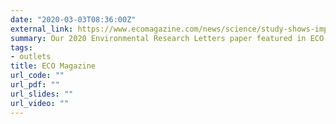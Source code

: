 ```yaml
---
date: "2020-03-03T08:36:00Z"
external_link: https://www.ecomagazine.com/news/science/study-shows-impact-of-agricultural-on-myanmar-s-mangroves
summary: Our 2020 Environmental Research Letters paper featured in ECO Magazine.
tags:
- outlets
title: ECO Magazine
url_code: ""
url_pdf: ""
url_slides: ""
url_video: ""
---
```

